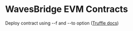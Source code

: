 # WavesBridge EVM Contracts

Deploy contract using --f and --to option ([Truffle docs](https://www.trufflesuite.com/docs/truffle/reference/truffle-commands#migrate))
